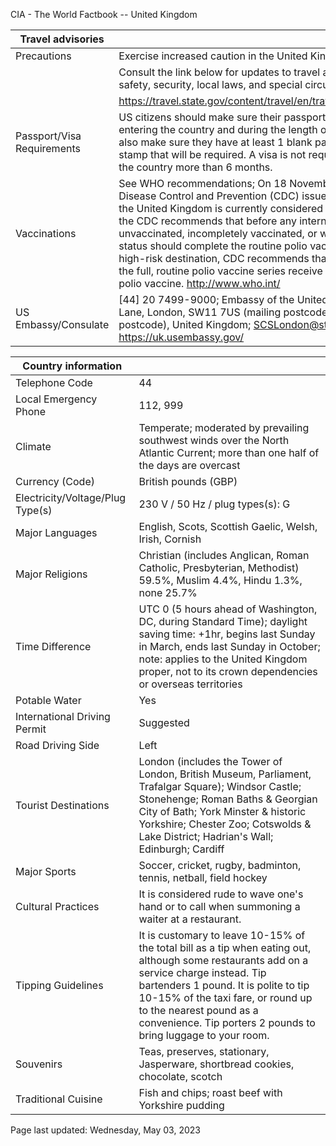 CIA - The World Factbook -- United Kingdom

| Travel advisories | |
| --- | --- |
| Precautions | Exercise increased caution in the United Kingdom due to terrorism. |
| | Consult the link below for updates to travel advisories and statements on safety, security, local laws, and special circumstances in this country. |
| | <https://travel.state.gov/content/travel/en/traveladvisories/traveladvisories.html> |
| Passport/Visa Requirements | US citizens should make sure their passport is valid at the date of their entering the country and during the length of their entire visit. They should also make sure they have at least 1 blank page in their passport for any entry stamp that will be required. A visa is not required as long as you do not stay in the country more than 6 months. |
| Vaccinations | See WHO recommendations; On 18 November 2022, the US Centers for Disease Control and Prevention (CDC) issued a Travel Alert for polio in Africa; the United Kingdom is currently considered a high risk to travelers for polio; the CDC recommends that before any international travel, anyone unvaccinated, incompletely vaccinated, or with an unknown polio vaccination status should complete the routine polio vaccine series; before travel to any high-risk destination, CDC recommends that adults who previously completed the full, routine polio vaccine series receive a single, lifetime booster dose of polio vaccine.  <http://www.who.int/> |
| US Embassy/Consulate | [44] 20 7499-9000; Embassy of the United States of America, 33 Nine Elms Lane, London, SW11 7US (mailing postcode), SW8 5DB (driving/GPS postcode), United Kingdom; SCSLondon@state.gov; https://uk.usembassy.gov/ |

| Country information |  |
| --- | --- |
| Telephone Code | 44 |
| Local Emergency Phone | 112, 999 |
| Climate | Temperate; moderated by prevailing southwest winds over the North Atlantic Current; more than one half of the days are overcast |
| Currency (Code) | British pounds (GBP) |
| Electricity/Voltage/Plug Type(s) | 230 V / 50 Hz / plug types(s): G |
| Major Languages | English, Scots, Scottish Gaelic, Welsh, Irish, Cornish |
| Major Religions | Christian (includes Anglican, Roman Catholic, Presbyterian, Methodist) 59.5%, Muslim 4.4%, Hindu 1.3%, none 25.7% |
| Time Difference | UTC 0 (5 hours ahead of Washington, DC, during Standard Time); daylight saving time: +1hr, begins last Sunday in March, ends last Sunday in October; note: applies to the United Kingdom proper, not to its crown dependencies or overseas territories |
| Potable Water | Yes |
| International Driving Permit | Suggested |
| Road Driving Side | Left |
| Tourist Destinations | London (includes the Tower of London, British Museum, Parliament, Trafalgar Square); Windsor Castle; Stonehenge; Roman Baths & Georgian City of Bath; York Minster & historic Yorkshire; Chester Zoo; Cotswolds & Lake District; Hadrian's Wall; Edinburgh; Cardiff |
| Major Sports | Soccer, cricket, rugby, badminton, tennis, netball, field hockey |
| Cultural Practices | It is considered rude to wave one's hand or to call when summoning a waiter at a restaurant. |
| Tipping Guidelines | It is customary to leave 10-15% of the total bill as a tip when eating out, although some restaurants add on a service charge instead. Tip bartenders 1 pound. It is polite to tip 10-15% of the taxi fare, or round up to the nearest pound as a convenience. Tip porters 2 pounds to bring luggage to your room. |
| Souvenirs | Teas, preserves, stationary, Jasperware, shortbread cookies, chocolate, scotch |
| Traditional Cuisine | Fish and chips; roast beef with Yorkshire pudding |

Page last updated: Wednesday, May 03, 2023
